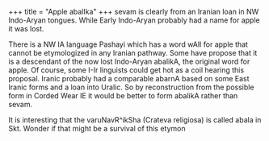+++
title = "Apple abalIka"
+++
sevam is clearly from an Iranian loan in NW Indo-Aryan tongues. While Early Indo-Aryan probably had a name for apple it was lost.

There is a NW IA language Pashayi which has a word wAlI for apple that cannot be etymologized in any Iranian pathway. Some have propose that it is a descendant of the now lost Indo-Aryan abalikA, the original word for apple. Of course, some I-Ir linguists could get hot as a coil hearing this proposal.  Iranic probably had a comparable abarnA based on some East Iranic forms and a loan into Uralic. So by reconstruction from the possible form in Corded Wear IE it would be better to form abalikA rather than sevam.

It is interesting that the varuNavR^ikSha (Crateva religiosa) is called abala in Skt. Wonder if that might be a survival of this etymon
